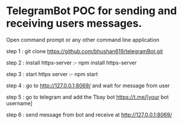 # TelegramBot POC for sending and receiving users messages.

Open command prompt or any other command line application

step 1 : git clone https://github.com/bhushan619/telegramBot.git

step 2 : install https-server :- npm install https-server

step 3 : start https server :- npm start

step 4 : go to http://127.0.0.1:8069/ and wait for message from user

step 5 : go to telegram and add the Tbay bot https://t.me/[your bot username]

step 6 : send message from bot and receive at http://127.0.0.1:8069/
